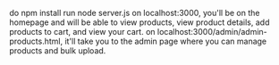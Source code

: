 do npm install
run node server.js
on localhost:3000, you'll be on the homepage and will be able to view products, view product details, add products to cart, and view your cart.
on localhost:3000/admin/admin-products.html, it'll take you to the admin page where you can manage products and bulk upload. 
